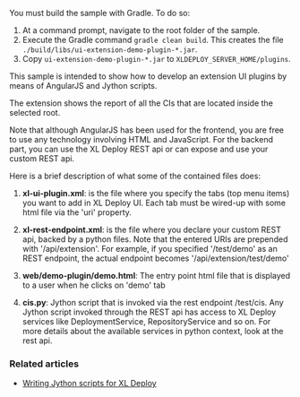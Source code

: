 You must build the sample with Gradle. To do so:

1. At a command prompt, navigate to the root folder of the sample.
2. Execute the Gradle command `gradle clean build`. This creates the file `./build/libs/ui-extension-demo-plugin-*.jar`.
3. Copy `ui-extension-demo-plugin-*.jar` to `XLDEPLOY_SERVER_HOME/plugins`.


This sample is intended to show how to develop an extension UI plugins by means of AngularJS and Jython scripts.


The extension shows the report of all the CIs that are located inside the selected root.

Note that although AngularJS has been used for the frontend, you are free to use any technology involving HTML and JavaScript. For the backend part, you can use the XL Deploy <a hre="http://docs.xebialabs.com/releases/latest/deployit/rest-api/index.html">REST api</a> or can expose and use your custom REST api.

Here is a brief description of what some of the contained files does:

1. **xl-ui-plugin.xml**: is the file where you specify the tabs (top menu items) you want to add in XL Deploy UI. Each tab must be wired-up with some html file via the 'uri' property.

2. **xl-rest-endpoint.xml**: is the file where you declare your custom REST api, backed by a python files. Note that the entered URIs are prepended with '/api/extension'. For example, if you specified '/test/demo' as an REST endpoint, the actual endpoint becomes '/api/extension/test/demo'

3. **web/demo-plugin/demo.html**: The entry point html file that is displayed to a user when he clicks on 'demo' tab

4. **cis.py**: Jython script that is invoked via the rest endpoint /test/cis. Any Jython script invoked through the REST api has access to XL Deploy services like DeploymentService, RepositoryService and so on. For more details about the available services in python context, look at the rest api.

### Related articles

* <a href="https://docs.xebialabs.com/xl-deploy/how-to/writing-jython-scripts-for-xl-deploy.html">Writing Jython scripts for XL Deploy</a>
